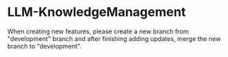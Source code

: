 # LLM-KnowledgeManagement

When creating new features, please create a new branch from "development" branch and after finishing adding updates, merge the new branch to "development".
